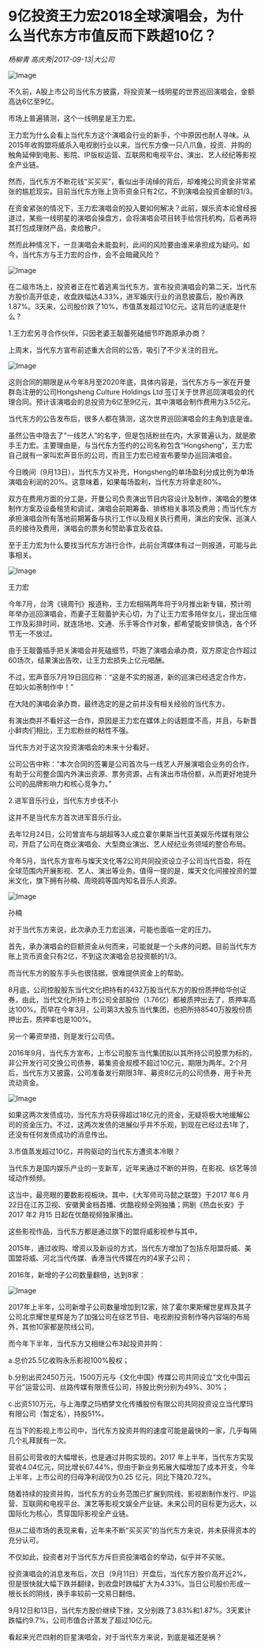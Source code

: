 # 9亿投资王力宏2018全球演唱会，为什么当代东方市值反而下跌超10亿？

*杨柳青 高庆秀|2017-09-13|大公司*

![Image](http://static.ylzbl.com/uploads/ueditor/php/upload/image/20170914/1505374135791735.jpeg)

不久前，A股上市公司当代东方披露，将投资某一线明星的世界巡回演唱会，金额高达6亿至9亿。

市场上普遍猜测，这个一线明星是王力宏。

王力宏为什么会看上当代东方这个演唱会行业的新手，个中原因也耐人寻味。从2015年收购盟将威杀入电视剧行业以来，当代东方像一只八爪鱼，投资、并购的触角延伸到电影、影院、IP版权运营、互联网和电视平台、演出、艺人经纪等影视全产业链。

然而，当代东方不断花钱“买买买”，看似出手阔绰的背后，却难掩公司资金非常紧张的尴尬现实。目前当代东方账上货币资金只有2亿，不到演唱会投资金额的1/3。

在资金紧张的情况下，王力宏演唱会的投入要如何解决？此前，娱乐资本论曾经报道过，某些一线明星的演唱会操盘方，会将演唱会项目转手给信托机构，后者再将其打包成理财产品，卖给散户。

然而此种情况下，一旦演唱会未能盈利，此间的风险要由谁来承担成为疑问。如今，当代东方与王力宏的合作，会不会暗藏风险？

![Image](http://p1.pstatp.com/large/39fa0003a83b92635320)

在二级市场上，投资者正在忙着逃离当代东方。宣布投资演唱会的第二天，当代东方股价高开低走，收盘跌幅达4.33%，进军婚庆行业的消息披露后，股价再跌1.87%。3天来，公司股价跌了10%，市值蒸发超过10亿元。这背后的谜底是什么？

1.王力宏另寻合作伙伴，只因老婆王靓蕾死磕细节吓跑原承办商？

上周末，当代东方宣布前述重大合同的公告，吸引了不少关注的目光。

![Image](http://p3.pstatp.com/large/39ff0003b1b6a8d91c62)

这则合同的期限是从今年8月至2020年底，具体内容是，当代东方与一家在开曼群岛注册的公司Hongsheng Culture Holdings Ltd 签订关于世界巡回演唱会的代理合同。预计该演唱会的总投资为6亿至9亿元，其中演唱会制作费用为3.5亿元。

当代东方的公告发布后，很多人都在猜测，这次世界巡回演唱会的主角到底是谁。

虽然公告中隐去了“一线艺人”的名字，但是包括粉丝在内，大家普遍认为，就是歌手王力宏。主要理由是，与当代东方签约的公司名称包含“Hongsheng”，王力宏自己就有一家叫宏声音乐的公司，而且王力宏已经宣布要举办巡回演唱会。

今日晚间（9月13日），当代东方又补充，Hongsheng的单场盈利分成比例为单场演唱会利润的20%。这意味着，如果每场盈利，当代东方将拿走80%。

双方在费用方面的分工是，开曼公司负责演出节目内容设计及制作，演唱会的整体制作方案及设备租赁和调试，演唱会前期筹备、排练相关事项及费用；而当代东方承担演唱会所有落地前期筹备与执行工作以及相关执行费用，演出的安保、巡演人员的接待及费用，演唱会的票务和赞助事宜及收益。

至于王力宏为什么要找当代东方进行合作，此前台湾媒体有过一则报道，可能与此事相关。

![Image](http://p3.pstatp.com/large/3a040001c171257b4e06)

王力宏

今年7月，台湾《镜周刊》报道称，王力宏相隔两年将于9月推出新专辑，预计明年举办巡回演唱会，而妻子王靓蕾护夫心切，为了让王力宏多陪伴女儿，提出压缩工作及彩排时间，就连场地、交通、乐手等合作对象，都希望能安排慎选，各个环节无一不放过。

由于王靓蕾插手把关演唱会并死磕细节，吓跑了演唱会承办商，双方原定合作超过60场次，结果演出告吹，让王力宏损失上亿元唱酬。

不过，宏声音乐7月19日回应称：“这是不实的报道，新的巡演已经选定合作方，在如火如荼制作中！”

在大陆的演唱会承办商，最终选定的是之前并没有相关经验的当代东方。

有演出商并不看好这一合作，原因是王力宏在媒体上的话题度不高，并且，与新晋小鲜肉们相比，王力宏粉丝的粘性不强。

当代东方对于这次投资演唱会的未来十分看好。

公司公告中称：“本次合同的签署是公司首次与一线艺人开展演唱会业务的合作，有助于公司整合国内外演出资源、票务资源，占有演出市场份额，从而更好地提升公司的品牌影响力和核心竞争力。”

2.进军音乐行业，当代东方步伐不小

这并不是当代东方首次进军音乐行业。

去年12月24日，公司曾宣布与胡超等3人成立霍尔果斯当代亚美娱乐传媒有限公司，开启了公司在商业演唱会、大型商业演出、艺人经纪业务领域的整合布局。

今年5月，当代东方宣布与燦天文化等2公司共同投资设立子公司当代百盈，将在全球范围内开展影视、艺人、演出等业务。值得一提的是，燦天文化间接投资的盟米文化，旗下拥有孙楠、周晓鸥等国内知名音乐人资源。

![Image](http://p3.pstatp.com/large/3a01000398cb948622f1)

孙楠

对于当代东方来说，此次承办王力宏巡演，可能也面临一定的压力。

首先，承办演唱会的巨额资金从何而来，可能就是一个头疼的问题。目前当代东方账上货币资金只有2亿，不到这次演唱会总投资额的1/3。

而当代东方的股东手头也很拮据，很难提供资金上的帮助。

8月底，公司控股股东当代文化把持有的432万股当代东方的股份质押给华创证券，由此，当代文化所持上市公司全部股份（1.76亿）都被质押出去了，质押率高达100%。而早在今年3月，公司第3大股东当代集团，也把所持8540万股股份质押出去，质押率也是100%。

另一个筹资举措，则是发行公司债。

2016年9月，当代东方宣布，上市公司股东当代集团拟以其所持公司股票为标的，非公开发行可交换公司债券，募集资金规模不超过10亿元，期限为两年。2个月后，当代东方又披露，公司准备发行期限3年、募资8亿元的公司债券，用于补充流动资金。

![Image](http://p3.pstatp.com/large/3a040001c17463d881a0)

如果这两次发债成功，当代东方将获得超过18亿元的资金，无疑将极大地缓解公司的资金压力。不过，这两次发债的进展似乎并不乐观，到现在已经过去1年了，还没有任何发债成功的消息传出。

3.市值蒸发超过10亿，并购驱动的当代东方遭资本冷眼？

当代东方是国内娱乐产业的一支新军，近年来通过不断的并购，在影视、综艺等领域动作频频。

这当中，最亮眼的要数影视板块。其中，《大军师司马懿之联盟》于2017 年6 月22日在江苏卫视、安徽黄金档首播、优酷视频全网独播；网剧《热血长安》于2017 年2 月15 日起在优酷视频独家播出。

这些影视作品，当代东方都是通过旗下的盟将威影视参与其中。

2015年，通过收购、增资以及新设的方式，当代东方增加了包括东阳盟将威、美国盟将威、河北当代传媒、香港当代传媒在内的4家子公司；

2016年，新增的子公司数量翻倍，达到8家：

![Image](http://p3.pstatp.com/large/39ff0003b1b79110c145)

2017年上半年，公司新增子公司数量增加到12家，除了霍尔果斯耀世星辉及其子公司北京耀世星辉是为了加强公司在综艺节目、电视剧投资制作等内容端的布局外，其他10家都是院线公司。

而今年下半年，当代东方又相继公布3起投资并购：

a.总价25.5亿收购永乐影视100%股权；

b.分别出资2450万元、1500万元与《文化中国》传媒公司共同设立“文化中国云平台”运营公司、丝路传媒有限责任公司，持股比例分别为49%、30%；

c.出资510万元，与上海摩之玛栖梦文化传播股份有限公司共同投资设立当代摩玛有限公司（暂定名），持股51%。

在当下的影视上市公司中，当代东方投资并购的速度可能是最快的一家，几乎每隔几个礼拜就有一次。

目前公司营收的大幅增长，也是通过并购实现的。2017 年上半年，当代东方实现营收4.04亿元，同比增长67.44%，但由于新业务拓展大幅增加了成本开支，今年上半年，上市公司的归母净利润仅为0.25 亿元，同比下降20.72%。

随着持续的投资并购，当代东方的业务范围已扩展到院线、影视剧制作发行、IP运营、互联网和电视平台、演艺等影视文娱全产业链。未来公司的目标更为远大，以国际化为核心，贯穿国际影视全产业链。

但从二级市场的表现来看，近年来不断“买买买”的当代东方来说，并未获得资本的充分认可。

不仅如此，投资者对于当代东方斥巨资投演唱会的举动，似乎并不买账。

投资演唱会的消息发布后，次日（9月11日）开盘后，当代东方股价高开近2%，但是很快就大幅下跌并翻绿，到收盘时跌幅扩大为4.33%。当日公司股价形成一根长长的阴线，换手率较前一交易日翻倍。

9月12日和13日，当代东方股价继续下挫，又分别跌了3.83%和1.87%。3天累计跌幅约9.7%，公司市值合计蒸发了超过10亿元。

看起来光芒四射的巨星演唱会，对于当代东方来说，到底是福还是祸？

